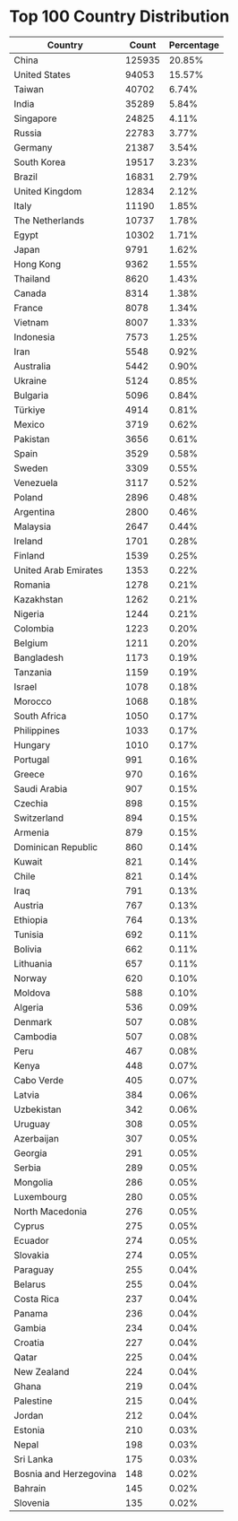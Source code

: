 # Top 100 Country Distribution
| Country | Count | Percentage |
|----|----|----|
| China | 125935 | 20.85% |
| United States | 94053 | 15.57% |
| Taiwan | 40702 | 6.74% |
| India | 35289 | 5.84% |
| Singapore | 24825 | 4.11% |
| Russia | 22783 | 3.77% |
| Germany | 21387 | 3.54% |
| South Korea | 19517 | 3.23% |
| Brazil | 16831 | 2.79% |
| United Kingdom | 12834 | 2.12% |
| Italy | 11190 | 1.85% |
| The Netherlands | 10737 | 1.78% |
| Egypt | 10302 | 1.71% |
| Japan | 9791 | 1.62% |
| Hong Kong | 9362 | 1.55% |
| Thailand | 8620 | 1.43% |
| Canada | 8314 | 1.38% |
| France | 8078 | 1.34% |
| Vietnam | 8007 | 1.33% |
| Indonesia | 7573 | 1.25% |
| Iran | 5548 | 0.92% |
| Australia | 5442 | 0.90% |
| Ukraine | 5124 | 0.85% |
| Bulgaria | 5096 | 0.84% |
| Türkiye | 4914 | 0.81% |
| Mexico | 3719 | 0.62% |
| Pakistan | 3656 | 0.61% |
| Spain | 3529 | 0.58% |
| Sweden | 3309 | 0.55% |
| Venezuela | 3117 | 0.52% |
| Poland | 2896 | 0.48% |
| Argentina | 2800 | 0.46% |
| Malaysia | 2647 | 0.44% |
| Ireland | 1701 | 0.28% |
| Finland | 1539 | 0.25% |
| United Arab Emirates | 1353 | 0.22% |
| Romania | 1278 | 0.21% |
| Kazakhstan | 1262 | 0.21% |
| Nigeria | 1244 | 0.21% |
| Colombia | 1223 | 0.20% |
| Belgium | 1211 | 0.20% |
| Bangladesh | 1173 | 0.19% |
| Tanzania | 1159 | 0.19% |
| Israel | 1078 | 0.18% |
| Morocco | 1068 | 0.18% |
| South Africa | 1050 | 0.17% |
| Philippines | 1033 | 0.17% |
| Hungary | 1010 | 0.17% |
| Portugal | 991 | 0.16% |
| Greece | 970 | 0.16% |
| Saudi Arabia | 907 | 0.15% |
| Czechia | 898 | 0.15% |
| Switzerland | 894 | 0.15% |
| Armenia | 879 | 0.15% |
| Dominican Republic | 860 | 0.14% |
| Kuwait | 821 | 0.14% |
| Chile | 821 | 0.14% |
| Iraq | 791 | 0.13% |
| Austria | 767 | 0.13% |
| Ethiopia | 764 | 0.13% |
| Tunisia | 692 | 0.11% |
| Bolivia | 662 | 0.11% |
| Lithuania | 657 | 0.11% |
| Norway | 620 | 0.10% |
| Moldova | 588 | 0.10% |
| Algeria | 536 | 0.09% |
| Denmark | 507 | 0.08% |
| Cambodia | 507 | 0.08% |
| Peru | 467 | 0.08% |
| Kenya | 448 | 0.07% |
| Cabo Verde | 405 | 0.07% |
| Latvia | 384 | 0.06% |
| Uzbekistan | 342 | 0.06% |
| Uruguay | 308 | 0.05% |
| Azerbaijan | 307 | 0.05% |
| Georgia | 291 | 0.05% |
| Serbia | 289 | 0.05% |
| Mongolia | 286 | 0.05% |
| Luxembourg | 280 | 0.05% |
| North Macedonia | 276 | 0.05% |
| Cyprus | 275 | 0.05% |
| Ecuador | 274 | 0.05% |
| Slovakia | 274 | 0.05% |
| Paraguay | 255 | 0.04% |
| Belarus | 255 | 0.04% |
| Costa Rica | 237 | 0.04% |
| Panama | 236 | 0.04% |
| Gambia | 234 | 0.04% |
| Croatia | 227 | 0.04% |
| Qatar | 225 | 0.04% |
| New Zealand | 224 | 0.04% |
| Ghana | 219 | 0.04% |
| Palestine | 215 | 0.04% |
| Jordan | 212 | 0.04% |
| Estonia | 210 | 0.03% |
| Nepal | 198 | 0.03% |
| Sri Lanka | 175 | 0.03% |
| Bosnia and Herzegovina | 148 | 0.02% |
| Bahrain | 145 | 0.02% |
| Slovenia | 135 | 0.02% |
